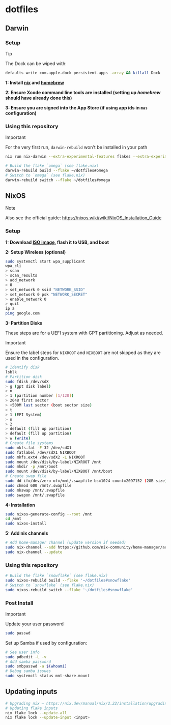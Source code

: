 # dotfiles

## Darwin

### Setup 

> [!TIP]
> The Dock can be wiped with:
> ```sh
> defaults write com.apple.dock persistent-apps -array && killall Dock
> ```

**1: Install [nix](https://nixos.org/download) and [homebrew](https://brew.sh)**

**2: Ensure Xcode command line tools are installed (setting up _homebrew_ should have already done this)**

**3: Ensure you are signed into the App Store (if using app ids in `mas` configuration)**

### Using this repository

> [!IMPORTANT]  
> For the very first run, `darwin-rebuild` won't be installed in your path
> ```sh
> nix run nix-darwin --extra-experimental-features flakes --extra-experimental-features nix-command -- switch --flake ~/dotfiles#omega
> ```

```sh
# Build the flake `omega` (see flake.nix)
darwin-rebuild build --flake ~/dotfiles#omega
# Switch to `omega` (see flake.nix)
darwin-rebuild switch --flake ~/dotfiles#omega
```

## NixOS

> [!NOTE]  
> Also see the official guide:
> https://nixos.wiki/wiki/NixOS_Installation_Guide

### Setup

**1: Download [ISO image](https://nixos.org/download/#nixos-iso), flash it to USB, and boot**

**2: Setup Wireless (optional)**
```sh
sudo systemctl start wpa_supplicant
wpa_cli
> scan
> scan_results
> add_network
> 0
> set_network 0 ssid "NETWORK_SSID"
> set_network 0 psk "NETWORK_SECRET"
> enable_network 0
> quit
ip a
ping google.com
```

**3: Partition Disks**

These steps are for a UEFI system with GPT partitioning. Adjust as needed.

> [!IMPORTANT]  
> Ensure the label steps for `NIXROOT` and `NIXBOOT` are not skipped as they are used in the configuration.

```sh
# Identify disk
lsblk
# Partition disk
sudo fdisk /dev/sdX
> g (gpt disk label)
> n
> 1 (partition number [1/128])
> 2048 first sector
> +500M last sector (boot sector size)
> t
> 1 (EFI System)
> n
> 2
> default (fill up partition)
> default (fill up partition)
> w (write)
# Create file systems
sudo mkfs.fat -F 32 /dev/sdX1
sudo fatlabel /dev/sdX1 NIXBOOT
sudo mkfs.ext4 /dev/sdX2 -L NIXROOT
sudo mount /dev/disk/by-label/NIXROOT /mnt
sudo mkdir -p /mnt/boot
sudo mount /dev/disk/by-label/NIXBOOT /mnt/boot
# Create swap file
sudo dd if=/dev/zero of=/mnt/.swapfile bs=1024 count=2097152 (2GB size)
sudo chmod 600 /mnt/.swapfile
sudo mkswap /mnt/.swapfile
sudo swapon /mnt/.swapfile
```

**4: Installation**
```sh
sudo nixos-generate-config --root /mnt
cd /mnt
sudo nixos-install
```

**5: Add nix channels**
```sh
# Add home-manager channel (update version if needed)
sudo nix-channel --add https://github.com/nix-community/home-manager/archive/release-24.05.tar.gz home-manager
sudo nix-channel --update
```

### Using this repository
```sh
# Build the flake `snowflake` (see flake.nix)
sudo nixos-rebuild build --flake '~/dotfiles#snowflake'
# Switch to `snowflake` (see flake.nix)
sudo nixos-rebuild switch --flake '~/dotfiles#snowflake'
```

### Post Install

> [!IMPORTANT]  
> Update your user password
> ```sh
> sudo passwd
> ```

Set up Samba if used by configuration:

```sh
# See user info
sudo pdbedit -L -v
# Add samba password
sudo smbpasswd -a $(whoami) 
# Debug samba issues
sudo systemctl status mnt-share.mount
```

## Updating inputs

```sh
# Upgrading nix — https://nix.dev/manual/nix/2.22/installation/upgrading
# Updating flake inputs
nix flake lock --update-all
nix flake lock --update-input <input>
```
